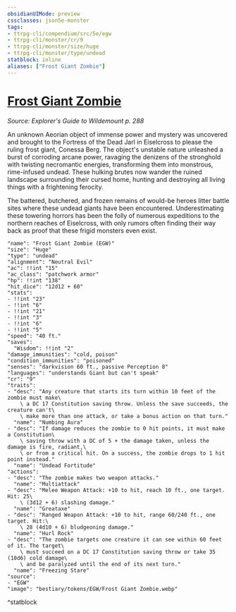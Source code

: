 ```yaml
---
obsidianUIMode: preview
cssclasses: json5e-monster
tags:
- ttrpg-cli/compendium/src/5e/egw
- ttrpg-cli/monster/cr/9
- ttrpg-cli/monster/size/huge
- ttrpg-cli/monster/type/undead
statblock: inline
aliases: ["Frost Giant Zombie"]
---
```

# [Frost Giant Zombie](3-Compendium\CLI\bestiary\undead/frost-giant-zombie-egw.md)
*Source: Explorer's Guide to Wildemount p. 288*  

An unknown Aeorian object of immense power and mystery was uncovered and brought to the Fortress of the Dead Jarl in Eiselcross to please the ruling frost giant, Conessa Berg. The object's unstable nature unleashed a burst of corroding arcane power, ravaging the denizens of the stronghold with twisting necromantic energies, transforming them into monstrous, rime-infused undead. These hulking brutes now wander the ruined landscape surrounding their cursed home, hunting and destroying all living things with a frightening ferocity.

The battered, butchered, and frozen remains of would-be heroes litter battle sites where these undead giants have been encountered. Underestimating these towering horrors has been the folly of numerous expeditions to the northern reaches of Eiselcross, with only rumors often finding their way back as proof that these frigid monsters even exist.

```statblock
"name": "Frost Giant Zombie (EGW)"
"size": "Huge"
"type": "undead"
"alignment": "Neutral Evil"
"ac": !!int "15"
"ac_class": "patchwork armor"
"hp": !!int "138"
"hit_dice": "12d12 + 60"
"stats":
- !!int "23"
- !!int "6"
- !!int "21"
- !!int "3"
- !!int "6"
- !!int "5"
"speed": "40 ft."
"saves":
  "Wisdom": !!int "2"
"damage_immunities": "cold, poison"
"condition_immunities": "poisoned"
"senses": "darkvision 60 ft., passive Perception 8"
"languages": "understands Giant but can't speak"
"cr": "9"
"traits":
- "desc": "Any creature that starts its turn within 10 feet of the zombie must make\
    \ a DC 17 Constitution saving throw. Unless the save succeeds, the creature can't\
    \ make more than one attack, or take a bonus action on that turn."
  "name": "Numbing Aura"
- "desc": "If damage reduces the zombie to 0 hit points, it must make a Constitution\
    \ saving throw with a DC of 5 + the damage taken, unless the damage is fire, radiant,\
    \ or from a critical hit. On a success, the zombie drops to 1 hit point instead."
  "name": "Undead Fortitude"
"actions":
- "desc": "The zombie makes two weapon attacks."
  "name": "Multiattack"
- "desc": "Melee Weapon Attack: +10 to hit, reach 10 ft., one target. Hit: 25\
    \ (3d12 + 6) slashing damage."
  "name": "Greataxe"
- "desc": "Ranged Weapon Attack: +10 to hit, range 60/240 ft., one target. Hit:\
    \ 28 (4d10 + 6) bludgeoning damage."
  "name": "Hurl Rock"
- "desc": "The zombie targets one creature it can see within 60 feet of it. The target\
    \ must succeed on a DC 17 Constitution saving throw or take 35 (10d6) cold damage\
    \ and be paralyzed until the end of its next turn."
  "name": "Freezing Stare"
"source":
- "EGW"
"image": "bestiary/tokens/EGW/Frost Giant Zombie.webp"
```
^statblock